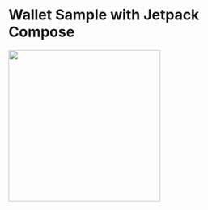 # Wallet Sample with Jetpack Compose

<img src="https://github.com/moejehad/wallet-jetpack-compose/assets/28947735/61f1327b-5104-46f1-ab80-721d27e19f00" width="300">
